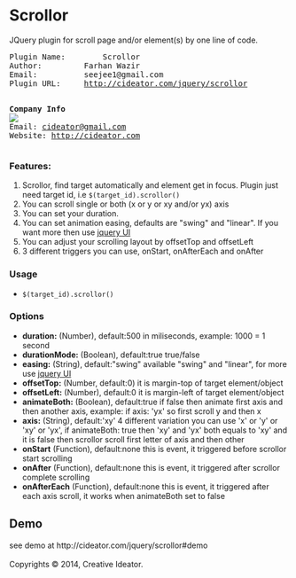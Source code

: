 <h1 id="pagetop">Scrollor</h1>
<p>JQuery plugin for scroll page and/or element(s) by one line of code.</p>
<div class="developer">
<pre>
Plugin Name:		Scrollor
Author:			Farhan Wazir
Email:			seejee1@gmail.com
Plugin URL:		<a href="http://cideator.com/jquery/scrollor">http://cideator.com/jquery/scrollor</a>

<strong>Company Info</strong>
			<a href="http://cideator.com"><img src="http://cideator.com/external_use_logos/onecolor-small-100x46.png" /></a>
Email:			cideator@gmail.com
Website:		http://cideator.com
</pre>
</div>
<h3>Features:</h3>
<ol>
	<li>Scrollor, find target automatically and element get in focus. Plugin just need target id, i.e <code>$(target_id).scrollor()</code></li>
	<li>You can scroll single or both (x or y or xy and/or yx) axis</li>
    <li>You can set your duration.</li>
    <li>You can set animation easing, defaults are "swing" and "linear". If you want more then use <a href="http://api.jqueryui.com/easings/">jquery UI</a></li>
    <li>You can adjust your scrolling layout by offsetTop and offsetLeft</li>
    <!--<li>If you don't want scrollor only scroll your element, not parents elements then set "parents" to false. i.e <code>$(target_id).scrollor({parents:false})</code></li>-->
    <li>3 different triggers you can use, onStart, onAfterEach and onAfter</li>
</ol>
<h3>Usage</h3>
<ul>
	<li><code>$(target_id).scrollor()</code></li>
</ul>
<h3>Options</h3>
<ul class="options">
	<li><span class="type"><strong>duration:</strong> (Number), default:500</span> in miliseconds, example: 1000 = 1 second</li>
    <li><span class="type"><strong>durationMode:</strong> (Boolean), default:true</span> true/false</li>
    <li><span class="type"><strong>easing:</strong> (String), default:"swing"</span> available "swing" and "linear", for more use <a href="http://api.jqueryui.com/easings/">jquery UI</a></li>
    <li><span class="type"><strong>offsetTop:</strong> (Number, default:0)</span> it is margin-top of target element/object</li>
    <li><span class="type"><strong>offsetLeft:</strong> (Number), default:0</span> it is margin-left of target element/object</li>
    <li><span class="type"><strong>animateBoth:</strong> (Boolean), default:true</span> if false then animate first axis and then another axis, example: if axis: 'yx' so first scroll y and then x</li>
    <li><span class="type"><strong>axis:</strong> (String), default:'xy'</span> 4 different variation you can use 'x' or 'y' or 'xy' or 'yx', if animateBoth: true then 'xy' and 'yx' both equals to 'xy' and it is false then scrollor scroll first letter of axis and then other</li>
    <li><span class="type"><strong>onStart</strong> (Function), default:none</span> this is event, it triggered before scrollor start scrolling</li>
    <li><span class="type"><strong>onAfter</strong> (Function), default:none</span> this is event, it triggered after scrollor complete scrolling</li>
    <li><span class="type"><strong>onAfterEach</strong> (Function), default:none</span> this is event, it triggered after each axis scroll, it works when animateBoth set to false</li> 
</ul>
<h2 id="demo">Demo</h2>
see demo at http://cideator.com/jquery/scrollor#demo
<br />
<br />
<div class="copyrights">Copyrights &copy; 2014, Creative Ideator.</div>
